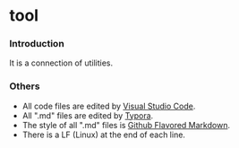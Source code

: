 # tool

### Introduction

It is a connection of utilities.

### Others

- All code files are edited by [Visual Studio Code](https://code.visualstudio.com/).
- All ".md" files are edited by [Typora](http://typora.io/).
- The style of all ".md" files is [Github Flavored Markdown](https://guides.github.com/features/mastering-markdown/#GitHub-flavored-markdown).
- There is a LF (Linux) at the end of each line.
